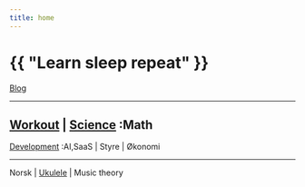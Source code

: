 ```yaml
---
title: home
---
```

# {{ "Learn sleep repeat" }}


[Blog](/pages/blog.html)

---
 
[Workout](/2024/07/11/yoga.html)
 | 
[Science](/2024/01/02/science.html)
:Math
---

[Development](/2024/07/14/development.html)
:AI,SaaS
 | 
Styre
 | 
Økonomi

---

Norsk
 | 
[Ukulele](/2024/07/12/ukulele.html)
 | 
 Music theory

 


